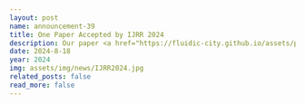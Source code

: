 ```yaml
---
layout: post
name: announcement-39
title: One Paper Accepted by IJRR 2024
description: Our paper <a href="https://fluidic-city.github.io/assets/pdf/Wang2023Intersection.pdf"> Learning to Control and Coordinate Mixed Traffic Through Robot Vehicles at Complex and Unsignalized Intersections </a> has been accepted by International Journal of Robotics Research (IJRR)​, 2024. Congratulations to all the authors!
date: 2024-8-18
year: 2024
img: assets/img/news/IJRR2024.jpg
related_posts: false
read_more: false
---
```

